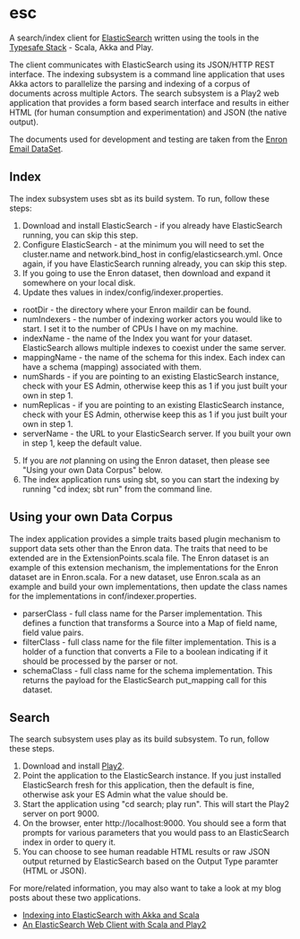 esc
===

A search/index client for [ElasticSearch](http://www.elasticsearch.org/) written using the tools in the [Typesafe Stack](http://typesafe.com/stack) - Scala, Akka and Play. 

The client communicates with ElasticSearch using its JSON/HTTP REST interface. The indexing subsystem is a command line application that uses Akka actors to parallelize the parsing and indexing of a corpus of documents across multiple Actors. The search subsystem is a Play2 web application that provides a form based search interface and results in either HTML (for human consumption and experimentation) and JSON (the native output).

The documents used for development and testing are taken from the [Enron Email DataSet](http://www.cs.cmu.edu/~enron/).

Index
-----

The index subsystem uses sbt as its build system. To run, follow these steps:

1. Download and install ElasticSearch - if you already have ElasticSearch running, you can skip this step.
2. Configure ElasticSearch - at the minimum you will need to set the cluster.name and network.bind_host in config/elasticsearch.yml. Once again, if you have ElasticSearch running already, you can skip this step.
3. If you going to use the Enron dataset, then download and expand it somewhere on your local disk.
4. Update thes values in index/config/indexer.properties.
  * rootDir - the directory where your Enron maildir can be found.
  * numIndexers - the number of indexing worker actors you would like to start. I set it to the number of CPUs I have on my machine.
  * indexName - the name of the Index you want for your dataset. ElasticSearch allows multiple indexes to coexist under the same server. 
  * mappingName - the name of the schema for this index. Each index can have a schema (mapping) associated with them.
  * numShards - if you are pointing to an existing ElasticSearch instance, check with your ES Admin, otherwise keep this as 1 if you just built your own in step 1.
  * numReplicas - if you are pointing to an existing ElasticSearch instance, check with your ES Admin, otherwise keep this as 1 if you just built your own in step 1.
  * serverName - the URL to your ElasticSearch server. If you built your own in step 1, keep the default value. 
5. If you are _not_ planning on using the Enron dataset, then please see "Using your own Data Corpus" below.
6. The index application runs using sbt, so you can start the indexing by running "cd index; sbt run" from the command line.

Using your own Data Corpus
--------------------------

The index application provides a simple traits based plugin mechanism to support data sets other than the Enron data. The traits that need to be extended are in the ExtensionPoints.scala file. The Enron dataset is an example of this extension mechanism, the implementations for the Enron dataset are in Enron.scala. For a new dataset, use Enron.scala as an example and build your own implementations, then update the class names for the implementations in conf/indexer.properties.
  * parserClass - full class name for the Parser implementation. This defines a function that transforms a Source into a Map of field name, field value pairs.
  * filterClass - full class name for the file filter implementation. This is a holder of a function that converts a File to a boolean indicating if it should be processed by the parser or not.
  * schemaClass - full class name for the schema implementation. This returns the payload for the ElasticSearch put_mapping call for this dataset.


Search
------

The search subsystem uses play as its build subsystem. To run, follow these steps.

1. Download and install [Play2](ihttp://www.playframework.org/).
2. Point the application to the ElasticSearch instance. If you just installed ElasticSearch fresh for this application, then the default is fine, otherwise ask your ES Admin what the value should be.
3. Start the application using "cd search; play run". This will start the Play2 server on port 9000.
4. On the browser, enter http://localhost:9000. You should see a form that prompts for various parameters that you would pass to an ElasticSearch index in order to query it.
5. You can choose to see human readable HTML results or raw JSON output returned by ElasticSearch based on the Output Type paramter (HTML or JSON).

For more/related information, you may also want to take a look at my blog posts about these two applications.
* [Indexing into ElasticSearch with Akka and Scala](http://sujitpal.blogspot.com/2012/11/indexing-into-elasticsearch-with-akka.html)
* [An ElasticSearch Web Client with Scala and Play2](http://sujitpal.blogspot.com/2012/11/an-elasticsearch-web-client-with-scala.html) 

